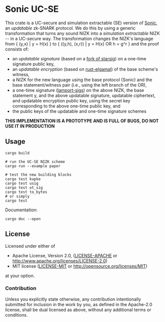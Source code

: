 # Sonic UC-SE

This crate is a UC-secure and simulation extractable (SE) version of [Sonic](https://github.com/ebfull/sonic), an _updatable_ zk-SNARK protocol. We do this by using a generic transformation that turns any sound NIZK into a _simulation extractable_ NIZK -- in a UC-secure way. The transformation changes the NIZK's language from { (y,x) | y = H(x) } to { ((y,h), (x,r)) | y = H(x) OR h = g^r } and the proof consists of:
- an _updatable signature_ (based on a [fork of starsig](https://github.com/nglaeser/starsig)) on a one-time signature public key, 
- an _updatable encryption_ (based on [rust-elgamal](https://github.com/ZenGo-X/rust-elgamal)) of the base scheme's witness,
- a NIZK for the new language using the base protocol (Sonic) and the base statement/witness pair (i.e., using the left branch of the OR),
- a one-time signature ([lamport-sigs](https://lib.rs/crates/lamport_sigs)) on the above NIZK, the base statement y, and the above updatable signature, updatable ciphertext, and updatable encryption public key, using the secret key corresponding to the above one-time public key, and
- the public keys of the updatable and one-time signature schemes

**THIS IMPLEMENTATION IS A PROTOTYPE AND IS FULL OF BUGS, DO NOT USE IT IN PRODUCTION**

## Usage

```
cargo build

# run the UC-SE NIZK scheme
cargo run --example paper

# test the new building blocks
cargo test kupke
cargo test usig
cargo test ot_sig
cargo test to_bytes
# or simply
cargo test
```

Documentation:
```
cargo doc --open
```

## License

Licensed under either of

 * Apache License, Version 2.0, ([LICENSE-APACHE](LICENSE-APACHE) or http://www.apache.org/licenses/LICENSE-2.0)
 * MIT license ([LICENSE-MIT](LICENSE-MIT) or http://opensource.org/licenses/MIT)

at your option.

### Contribution

Unless you explicitly state otherwise, any contribution intentionally
submitted for inclusion in the work by you, as defined in the Apache-2.0
license, shall be dual licensed as above, without any additional terms or
conditions.
